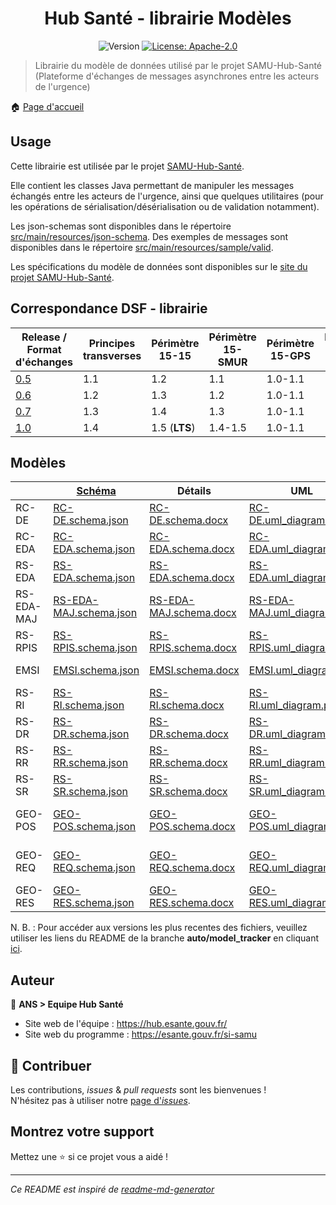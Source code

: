 <h1 align="center">Hub Santé - librairie Modèles</h1>
<p align="center">
  <img alt="Version" src="https://img.shields.io/badge/version-1.0-blue.svg?cacheSeconds=2592000" />
  <a href="#" target="_blank">
    <img alt="License: Apache-2.0" src="https://img.shields.io/badge/License-Apache_2.0-yellow.svg" />
  </a>
</p>

> Librairie du modèle de données utilisé par le projet SAMU-Hub-Santé (Plateforme d'échanges de messages asynchrones entre les acteurs de l'urgence)

🏠 [Page d'accueil](https://github.com/ansforge/SAMU-Hub-Modeles)

## Usage

Cette librairie est utilisée par le projet [SAMU-Hub-Santé](https://github/.com/ansforge/SAMU-Hub-Sante).

Elle contient les classes Java permettant de manipuler les messages échangés entre les acteurs de l'urgence, ainsi que quelques utilitaires (pour les opérations de sérialisation/désérialisation ou de validation notamment).

Les json-schemas sont disponibles dans le répertoire [src/main/resources/json-schema](src/main/resources/json-schema).
Des exemples de messages sont disponibles dans le répertoire [src/main/resources/sample/valid](src/main/resources/sample/valid).

Les spécifications du modèle de données sont disponibles sur le [site du projet SAMU-Hub-Santé](https://hub.esante.gouv.fr/).

## Correspondance DSF - librairie

|Release / <br>Format d'échanges|Principes transverses|Périmètre 15-15|Périmètre 15-SMUR|Périmètre 15-GPS|Périmètre 15-NexSIS|
|-|-|-|-|-|-|
|[0.5](https://github.com/ansforge/SAMU-Hub-Modeles/tree/0.5.1)|1.1|1.2|1.1|1.0-1.1|1.6|
|[0.6](https://github.com/ansforge/SAMU-Hub-Modeles/tree/0.6.0)|1.2|1.3|1.2|1.0-1.1|1.6|
|[0.7](https://github.com/ansforge/SAMU-Hub-Modeles/tree/0.7.0)|1.3|1.4|1.3|1.0-1.1|1.7|
|[1.0](https://github.com/ansforge/SAMU-Hub-Modeles/tree/1.0)|1.4|1.5 (**LTS**)|1.4-1.5|1.0-1.1|1.8|

## Modèles

|            | [Schéma](src/main/resources/json-schema/)                                       | Détails                                                                    | UML                                                                                | [Exemples](src/main/resources/sample/examples/)                       |
|------------|---------------------------------------------------------------------------------|----------------------------------------------------------------------------|------------------------------------------------------------------------------------|-----------------------------------------------------------------------|
| RC-DE      | [RC-DE.schema.json](src/main/resources/json-schema/RC-DE.schema.json)           | [RC-DE.schema.docx](csv_parser/out/RC-DE/RC-DE.schema.docx)                | [RC-DE.uml_diagram.pdf](csv_parser/out/RC-DE/RC-DE.uml_diagram.pdf)                | -                                                                     |
| RC-EDA     | [RC-EDA.schema.json](src/main/resources/json-schema/RC-EDA.schema.json)         | [RC-EDA.schema.docx](csv_parser/out/RC-EDA/RC-EDA.schema.docx)             | [RC-EDA.uml_diagram.pdf](csv_parser/out/RC-EDA/RC-EDA.uml_diagram.pdf)             | [Exemples RC-EDA](src/main/resources/sample/examples/RC-EDA/)         |
| RS-EDA     | [RS-EDA.schema.json](src/main/resources/json-schema/RS-EDA.schema.json)         | [RS-EDA.schema.docx](csv_parser/out/RS-EDA/RS-EDA.schema.docx)             | [RS-EDA.uml_diagram.pdf](csv_parser/out/RS-EDA/RS-EDA.uml_diagram.pdf)             | [Exemples RS-EDA](src/main/resources/sample/examples/RS-EDA/)         |
| RS-EDA-MAJ | [RS-EDA-MAJ.schema.json](src/main/resources/json-schema/RS-EDA-MAJ.schema.json) | [RS-EDA-MAJ.schema.docx](csv_parser/out/RS-EDA-MAJ/RS-EDA-MAJ.schema.docx) | [RS-EDA-MAJ.uml_diagram.pdf](csv_parser/out/RS-EDA-MAJ/RS-EDA-MAJ.uml_diagram.pdf) | [Exemples RS-EDA-MAJ](src/main/resources/sample/examples/RS-EDA-MAJ/) |
| RS-RPIS    | [RS-RPIS.schema.json](src/main/resources/json-schema/RS-RPIS.schema.json)       | [RS-RPIS.schema.docx](csv_parser/out/RS-RPIS/RS-RPIS.schema.docx)          | [RS-RPIS.uml_diagram.pdf](csv_parser/out/RS-RPIS/RS-RPIS.uml_diagram.pdf)          | [Exemples RS-RPIS](src/main/resources/sample/examples/RS-RPIS/)       |
| EMSI       | [EMSI.schema.json](src/main/resources/json-schema/EMSI.schema.json)             | [EMSI.schema.docx](csv_parser/out/EMSI/EMSI.schema.docx)                   | [EMSI.uml_diagram.pdf](csv_parser/out/EMSI/EMSI.uml_diagram.pdf)                   | [Exemples EMSI](src/main/resources/sample/examples/EMSI/)             |
| RS-RI      | [RS-RI.schema.json](src/main/resources/json-schema/RS-RI.schema.json)           | [RS-RI.schema.docx](csv_parser/out/RS-RI/RS-RI.schema.docx)                | [RS-RI.uml_diagram.pdf](csv_parser/out/RS-RI/RS-RI.uml_diagram.pdf)                | [Exemples RS-RI](src/main/resources/sample/examples/RS-RI/)           |
| RS-DR      | [RS-DR.schema.json](src/main/resources/json-schema/RS-DR.schema.json)           | [RS-DR.schema.docx](csv_parser/out/RS-DR/RS-DR.schema.docx)                | [RS-DR.uml_diagram.pdf](csv_parser/out/RS-DR/RS-DR.uml_diagram.pdf)                | [Exemples RS-DR](src/main/resources/sample/examples/RS-DR/)           |
| RS-RR      | [RS-RR.schema.json](src/main/resources/json-schema/RS-RR.schema.json)           | [RS-RR.schema.docx](csv_parser/out/RS-RR/RS-RR.schema.docx)                | [RS-RR.uml_diagram.pdf](csv_parser/out/RS-RR/RS-RR.uml_diagram.pdf)                | [Exemples RS-RR](src/main/resources/sample/examples/RS-RR/)           |
| RS-SR      | [RS-SR.schema.json](src/main/resources/json-schema/RS-SR.schema.json)           | [RS-SR.schema.docx](csv_parser/out/RS-SR/RS-SR.schema.docx)                | [RS-SR.uml_diagram.pdf](csv_parser/out/RS-SR/RS-SR.uml_diagram.pdf)                | [Exemples RS-SR](src/main/resources/sample/examples/RS-SR/)           |
| GEO-POS    | [GEO-POS.schema.json](src/main/resources/json-schema/GEO-POS.schema.json)       | [GEO-POS.schema.docx](csv_parser/out/GEO-POS/GEO-POS.schema.docx)          | [GEO-POS.uml_diagram.pdf](csv_parser/out/GEO-POS/GEO-POS.uml_diagram.pdf)          | [Exemples GEO-POS](src/main/resources/sample/examples/GEO-POS/)       |
| GEO-REQ    | [GEO-REQ.schema.json](src/main/resources/json-schema/GEO-REQ.schema.json)       | [GEO-REQ.schema.docx](csv_parser/out/GEO-REQ/GEO-REQ.schema.docx)          | [GEO-REQ.uml_diagram.pdf](csv_parser/out/GEO-REQ/GEO-REQ.uml_diagram.pdf)          | [Exemples GEO-REQ](src/main/resources/sample/examples/GEO-REQ/)       |
| GEO-RES    | [GEO-RES.schema.json](src/main/resources/json-schema/GEO-RES.schema.json)       | [GEO-RES.schema.docx](csv_parser/out/GEO-RES/GEO-RES.schema.docx)          | [GEO-RES.uml_diagram.pdf](csv_parser/out/GEO-RES/GEO-RES.uml_diagram.pdf)          | [Exemples GEO-RES](src/main/resources/sample/examples/GEO-RES/)       |

N. B. : Pour accéder aux versions les plus recentes des fichiers, veuillez utiliser les liens du README de la branche **auto/model_tracker** en cliquant [ici](https://github.com/ansforge/SAMU-Hub-Modeles/tree/auto/model_tracker?tab=readme-ov-file#modèles).

## Auteur

👤 **ANS > Equipe Hub Santé**

* Site web de l'équipe : https://hub.esante.gouv.fr/
* Site web du programme : https://esante.gouv.fr/si-samu

## 🤝 Contribuer

Les contributions, *issues* & *pull requests* sont les bienvenues !
<br />N'hésitez pas à utiliser notre [page d'*issues*](https://github.com/ansforge/SAMU-Hub-Modeles/issues).

## Montrez votre support

Mettez une ⭐️ si ce projet vous a aidé !

***
_Ce README est inspiré de [readme-md-generator](https://github.com/kefranabg/readme-md-generator)_
